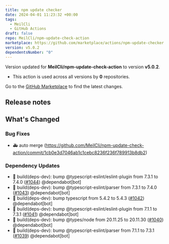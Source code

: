 ```yaml
---
title: npm update checker
date: 2024-04-01 11:23:32 +00:00
tags:
  - MeilCli
  - GitHub Actions
draft: false
repo: MeilCli/npm-update-check-action
marketplace: https://github.com/marketplace/actions/npm-update-checker
version: v5.0.2
dependentsNumber: "0"
---
```



Version updated for **MeilCli/npm-update-check-action** to version **v5.0.2**.
- This action is used across all versions by **0** repositories.

Go to the [GitHub Marketplace](https://github.com/marketplace/actions/npm-update-checker) to find the latest changes.

## Release notes

## What's Changed
### Bug Fixes
- :ambulance: auto merge (https://github.com/MeilCli/npm-update-check-action/commit/1cb0e3d7046ab1c1cebc8236f236f789913b8db2)
### Dependency Updates
- :green_book: build(deps-dev): bump @typescript-eslint/eslint-plugin from 7.3.1 to 7.4.0 ([#1044](https://github.com/MeilCli/npm-update-check-action/pull/1044)) @dependabot[bot]
- :green_book: build(deps-dev): bump @typescript-eslint/parser from 7.3.1 to 7.4.0 ([#1043](https://github.com/MeilCli/npm-update-check-action/pull/1043)) @dependabot[bot]
- :green_book: build(deps-dev): bump typescript from 5.4.2 to 5.4.3 ([#1042](https://github.com/MeilCli/npm-update-check-action/pull/1042)) @dependabot[bot]
- :green_book: build(deps-dev): bump @typescript-eslint/eslint-plugin from 7.1.1 to 7.3.1 ([#1041](https://github.com/MeilCli/npm-update-check-action/pull/1041)) @dependabot[bot]
- :green_book: build(deps-dev): bump @types/node from 20.11.25 to 20.11.30 ([#1040](https://github.com/MeilCli/npm-update-check-action/pull/1040)) @dependabot[bot]
- :green_book: build(deps-dev): bump @typescript-eslint/parser from 7.1.1 to 7.3.1 ([#1039](https://github.com/MeilCli/npm-update-check-action/pull/1039)) @dependabot[bot]
